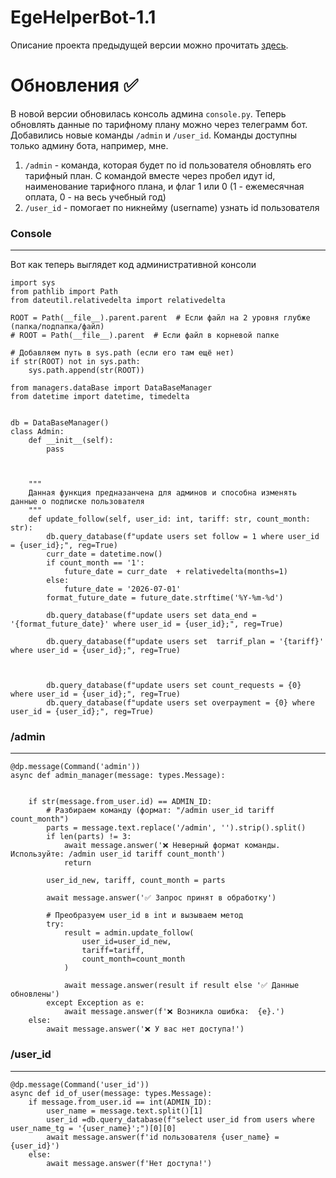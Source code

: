 # EgeHelperBot-1.1
Описание проекта предыдущей версии можно прочитать [здесь](https://github.com/roge111?tab=repositories).

# Обновления ✅
В новой версии обновилась консоль админа `console.py`. Теперь обновлять данные по тарифному плану можно через телеграмм бот. Добавились новые команды `/admin` и `/user_id`. Команды доступны только админу бота, например, мне. 
1) `/admin` - команда, которая будет по id пользователя обновлять его тарифный план. С командой вместе через пробел идут id, наименование тарифного плана, и флаг 1 или 0 (1 - ежемесячная оплата, 0 - на весь учебный год)
2) `/user_id` - помогает по никнейму (username) узнать id пользователя

### Console
---

Вот как теперь выглядет код административной консоли

```
import sys
from pathlib import Path
from dateutil.relativedelta import relativedelta

ROOT = Path(__file__).parent.parent  # Если файл на 2 уровня глубже (папка/подпапка/файл)
# ROOT = Path(__file__).parent  # Если файл в корневой папке

# Добавляем путь в sys.path (если его там ещё нет)
if str(ROOT) not in sys.path:
    sys.path.append(str(ROOT))

from managers.dataBase import DataBaseManager
from datetime import datetime, timedelta


db = DataBaseManager()
class Admin:
    def __init__(self):
        pass

    

    """
    Данная функция предназанчена для админов и способна изменять данные о подписке пользователя
    """
    def update_follow(self, user_id: int, tariff: str, count_month: str):
        db.query_database(f"update users set follow = 1 where user_id = {user_id};", reg=True)
        curr_date = datetime.now()
        if count_month == '1':
            future_date = curr_date  + relativedelta(months=1)
        else:
            future_date = '2026-07-01'
        format_future_date = future_date.strftime('%Y-%m-%d')

        db.query_database(f"update users set data_end = '{format_future_date}' where user_id = {user_id};", reg=True)
        
        db.query_database(f"update users set  tarrif_plan = '{tariff}' where user_id = {user_id};", reg=True)
        
        
    
        db.query_database(f"update users set count_requests = {0} where user_id = {user_id};", reg=True)
        db.query_database(f"update users set overpayment = {0} where user_id = {user_id};", reg=True)

```

### /admin
---
```
@dp.message(Command('admin'))
async def admin_manager(message: types.Message):
  
    
    if str(message.from_user.id) == ADMIN_ID:
        # Разбираем команду (формат: "/admin user_id tariff count_month")
        parts = message.text.replace('/admin', '').strip().split()
        if len(parts) != 3:
            await message.answer('❌ Неверный формат команды. Используйте: /admin user_id tariff count_month')
            return
            
        user_id_new, tariff, count_month = parts
        
        await message.answer('✅ Запрос принят в обработку')
        
        # Преобразуем user_id в int и вызываем метод
        try:
            result = admin.update_follow(
                user_id=user_id_new,
                tariff=tariff,
                count_month=count_month
            )
            
            await message.answer(result if result else '✅ Данные обновлены')
        except Exception as e:
            await message.answer(f'❌ Возникла ошибка:  {e}.')
    else:
        await message.answer('❌ У вас нет доступа!')
```

### /user_id
---
```
@dp.message(Command('user_id'))
async def id_of_user(message: types.Message):
    if message.from_user.id == int(ADMIN_ID):
        user_name = message.text.split()[1]
        user_id =db.query_database(f"select user_id from users where user_name_tg = '{user_name}';")[0][0]
        await message.answer(f'id пользователя {user_name} = {user_id}')
    else:
        await message.answer(f'Нет доступа!')

```
